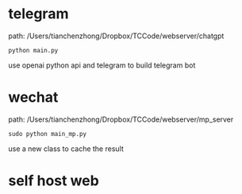 
# telegram

path: /Users/tianchenzhong/Dropbox/TCCode/webserver/chatgpt

`python main.py`

use openai python api and telegram to build telegram bot

# wechat

path: /Users/tianchenzhong/Dropbox/TCCode/webserver/mp_server

`sudo python main_mp.py`

use a new class to cache the result

# self host web
